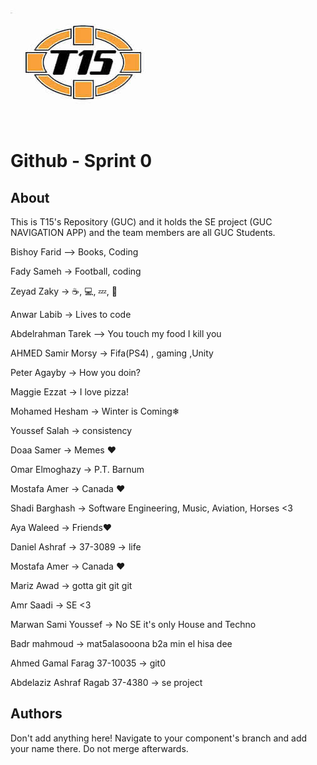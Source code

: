 ﻿
﻿![Logo](team15-logo.jpg)
# Github - Sprint 0

## About
This is T15's Repository (GUC) and it holds the SE project (GUC NAVIGATION APP) and the team members are all GUC Students.

Bishoy Farid --> Books, Coding

Fady Sameh -> Football, coding

Zeyad Zaky -> ☕, 💻, 💤,  🔁

Anwar Labib -> Lives to code

Abdelrahman Tarek --> You touch my food I kill you

AHMED Samir Morsy -> Fifa(PS4) , gaming ,Unity

Peter Agayby -> How you doin?

Maggie Ezzat -> I love pizza!

Mohamed Hesham -> Winter is Coming❄

Youssef Salah -> consistency

Doaa Samer -> Memes ❤️

Omar Elmoghazy -> P.T. Barnum

Mostafa Amer -> Canada ❤️

Shadi Barghash -> Software Engineering, Music, Aviation, Horses <3

Aya Waleed -> Friends❤️

Daniel Ashraf -> 37-3089 -> life

Mostafa Amer -> Canada ❤️

Mariz Awad -> gotta git git git

Amr Saadi -> SE <3

Marwan Sami Youssef -> No SE it's only House and Techno

Badr mahmoud -> mat5alasooona b2a min el hisa dee

Ahmed Gamal Farag 37-10035 -> git0

Abdelaziz Ashraf Ragab 37-4380 -> se project

## Authors

Don't add anything here!
Navigate to your component's branch and add your name there. Do not merge afterwards.
